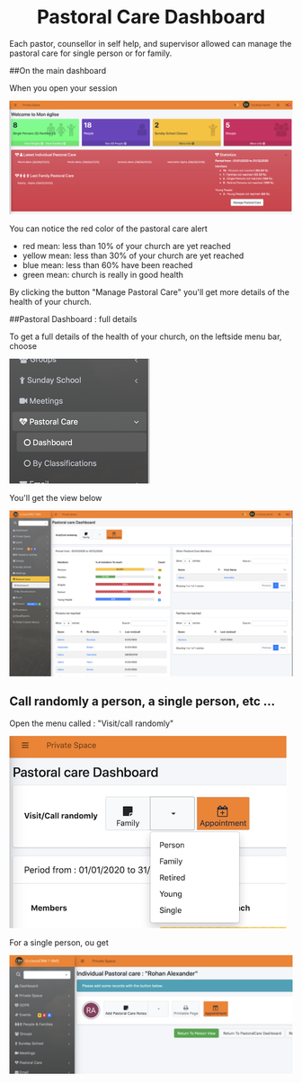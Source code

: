 # <center><big>Pastoral Care Dashboard</big></center>

Each pastor, counsellor in self help, and supervisor allowed can manage the pastoral care for single person or for family.

##On the main dashboard

When you open your session

![Screenshot](../../img/pastoralcare/pastoral_care_maindashboard.png)

You can notice the red color of the pastoral care alert

- red    mean: less than 10% of your church are yet reached
- yellow mean: less than 30% of your church are yet reached
- blue   mean: less than 60% have been reached
- green  mean: church is really in good health

By clicking the button "Manage Pastoral Care" you'll get more details of the health of your church.

##Pastoral Dashboard : full details

To get a full details of the health of your church, on the leftside menu bar, choose

![Screenshot](../../img/pastoralcare/pastoral_care_dashboard_full_menu.png)

You'll get the view below

![Screenshot](../../img/pastoralcare/pastoral_care_dashboard_full.png)

## Call randomly a person, a single person, etc ...

Open the menu called : "Visit/call randomly"

![Screenshot](../../img/pastoralcare/pastoral_care_add_randomly.png)

For a single person, ou get

![Screenshot](../../img/pastoralcare/pastoral_care_add_randomly1.png)



